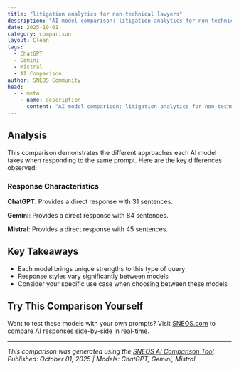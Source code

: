 ```yaml
---
title: "litigation analytics for non-technical lawyers"
description: "AI model comparison: litigation analytics for non-technical lawyers..."
date: 2025-10-01
category: comparison
layout: Clean
tags:
  - ChatGPT
  - Gemini
  - Mistral
  - AI Comparison
author: SNEOS Community
head:
  - - meta
    - name: description
      content: "AI model comparison: litigation analytics for non-technical lawyers..."
---
```


<ChatComparison
  title="litigation analytics for non-technical lawyers"
  prompt="litigation analytics for non-technical lawyers"
  :responses='{
    "ChatGPT": "Certainly! Litigation analytics refers to the use of data analysis tools and techniques to extract insights from legal case data, helping lawyers make more informed decisions. Here\u2019s a simple explanation tailored for non-technical lawyers:\n\n---\n\n### What is Litigation Analytics?\n\nLitigation analytics involves analyzing large sets of legal data \u2014 such as past court cases, judge rulings, settlement amounts, and case timelines \u2014 to identify patterns, trends, and probabilities that can influence the outcome of current or future cases.\n\n---\n\n### Why Is Litigation Analytics Useful?\n\n- **Predict Case Outcomes:** Understand the likelihood of winning or losing based on historical data.\n- **Select the Right Judge:** Learn about judges\u2019 tendencies to rule for plaintiffs or defendants.\n- **Estimate Settlement Values:** Gauge typical settlement amounts in similar cases.\n- **Plan Case Strategy:** Identify what arguments or motions have historically been successful.\n- **Manage Case Timelines:** Predict how long a case might take based on past cases.\n\n---\n\n### How Does It Work (In Simple Terms)?\n\n1. **Data Collection:** Gather information from past cases, court rulings, and legal databases.\n2. **Pattern Recognition:** Use software tools to find trends (for example, a judge granting summary judgment 70% of the time).\n3. **Risk Assessment:** Evaluate the chances of various outcomes to guide strategy.\n4. **Visualization:** Present findings in easy-to-understand charts or reports.\n\n---\n\n### Example\n\nImagine you have a case against a corporation for breach of contract. Litigation analytics can show you:\n\n- How often similar cases win or lose.\n- Which judges in the relevant jurisdiction are more favorable to plaintiffs.\n- Average time to resolution in similar cases.\n- Typical settlement amounts.\n\nBased on this, you can decide whether to negotiate a settlement or go to trial.\n\n---\n\n### Key Takeaways for Lawyers\n\n- You don\u2019t need to be a data expert; analytics platforms do the heavy lifting.\n- It complements, but does not replace, your legal expertise.\n- It helps you make decisions backed by real data rather than just intuition.\n- It gives you a competitive edge by knowing the \u2018history\u2019 behind your cases.\n\n---\n\nIf you want, I can recommend some user-friendly litigation analytics tools or platforms designed for non-technical users. Would that be helpful?",
    "Gemini": "## Litigation Analytics for Non-Technical Lawyers: A Plain English Guide\n\nLitigation analytics can seem intimidating with all the jargon and numbers. But at its core, it\u0027s about using data to make smarter decisions in your cases. This guide breaks down the key concepts without getting bogged down in technical details.\n\n**What is Litigation Analytics?**\n\nThink of it as **case forecasting** with data. Instead of relying solely on gut feeling or past experience, you\u0027re using data to predict:\n\n*   **Likelihood of success:** What are your chances of winning a specific motion or the entire case?\n*   **Expected outcomes:** What\u0027s the likely range of damages or settlement value?\n*   **Best strategies:** Which arguments or tactics are most effective in similar cases?\n*   **Judge behavior:** How has this particular judge ruled on similar issues in the past?\n*   **Opponent tendencies:** What strategies does the opposing counsel typically employ?\n\n**Why Should You Care?**\n\nLitigation analytics helps you:\n\n*   **Assess Risk:** More accurately evaluate the strengths and weaknesses of your case.\n*   **Improve Strategy:** Develop data-driven legal strategies, leading to better outcomes.\n*   **Negotiate Effectively:** Support your negotiation positions with objective data.\n*   **Manage Costs:** Make informed decisions about resource allocation and settlement strategies.\n*   **Gain a Competitive Advantage:** By leveraging insights others might miss.\n*   **Communicate with Clients:** Clearly explain the risks and potential outcomes to clients, building trust.\n\n**How Does it Work (Simplified)?**\n\nLitigation analytics tools analyze massive datasets of legal information, including:\n\n*   **Case Law:** Court opinions, statutes, and regulations.\n*   **Court Records:** Pleadings, motions, orders, judgments.\n*   **News Articles \u0026 Legal Blogs:** Relevant information about cases and trends.\n*   **Expert Witness Databases:** Information about expert witness experience and testimony.\n*   **Financial Data:** Company performance, industry trends, etc.\n\nThe tools use algorithms (fancy math) to identify patterns and correlations within this data.  They then provide you with reports, charts, and visualizations that summarize the key findings.  **You don\u0027t need to understand the math, just the insights.**\n\n**Key Concepts to Understand:**\n\n*   **Predictive Modeling:** Using historical data to predict future outcomes.  Think of it like weather forecasting \u2013 based on past weather patterns, they predict the chance of rain.\n*   **Regression Analysis:**  Examines the relationship between different variables.  For example, how does the severity of injury relate to the amount of damages awarded?\n*   **Natural Language Processing (NLP):**  Enables computers to understand and analyze human language.  This is used to extract information from legal documents.\n*   **Machine Learning (ML):**  Allows the system to learn from data and improve its predictions over time.\n*   **Data Visualization:** Presenting data in a visual format (charts, graphs) to make it easier to understand.\n\n**Common Use Cases:**\n\n*   **Case Assessment:** Determining the value of a case for settlement or litigation.\n*   **Motion Prediction:** Estimating the likelihood of winning a specific motion (e.g., summary judgment).\n*   **Judicial Analytics:** Analyzing a judge\u0027s past rulings to understand their tendencies.\n*   **Opponent Analysis:** Identifying the opposing counsel\u0027s typical strategies and weaknesses.\n*   **Jurisdiction Analysis:** Comparing outcomes in different jurisdictions.\n*   **Damages Valuation:** Estimating potential damages based on similar cases.\n*   **Identifying Favorable Precedent:** Quickly finding relevant case law that supports your arguments.\n\n**Choosing the Right Tools (Focus on Usability):**\n\n*   **User-Friendly Interface:**  The tool should be easy to navigate and understand, even without a technical background.\n*   **Clear Reporting:**  Reports should be easy to read and interpret, with actionable insights.\n*   **Relevant Data:** The tool should provide data that is relevant to your specific area of law.\n*   **Good Customer Support:** The vendor should offer support to help you use the tool effectively.\n*   **Focus on Visualizations:** Tools that prioritize charts, graphs, and other visual representations of data are generally easier to understand.\n\n**What You Need to Know - Not How to Code, but How to Ask:**\n\nYou don\u0027t need to be a programmer or statistician to use litigation analytics effectively.  Your job is to:\n\n1.  **Define the Problem:**  What question are you trying to answer? (e.g., \u0022What\u0027s the likely settlement value of this slip-and-fall case?\u0022)\n2.  **Identify Relevant Variables:**  What factors are likely to influence the outcome? (e.g., severity of injury, location of the accident, history of the defendant).\n3.  **Interpret the Results:**  Understand the reports and visualizations provided by the tool.\n4.  **Apply the Insights:**  Use the data to inform your case strategy and decision-making.\n\n**Example Scenario:**\n\nLet\u0027s say you have a breach of contract case. You can use litigation analytics to:\n\n1.  **Analyze Judge\u0027s Behavior:** See how the assigned judge has ruled in similar contract disputes.  What types of arguments resonate with them?  How likely are they to grant summary judgment?\n2.  **Estimate Settlement Value:**  Find comparable breach of contract cases in your jurisdiction.  What was the average settlement or award in those cases?  How do the facts of your case compare?\n3.  **Identify Effective Arguments:**  See which legal arguments have been successful in similar cases before this judge.\n\n**Caveats \u0026 Considerations:**\n\n*   **Data is Not Perfect:**  Litigation analytics is based on historical data, which may not always be accurate or complete.\n*   **Correlation vs. Causation:**  Just because two things are correlated doesn\u0027t mean one causes the other.\n*   **Garbage In, Garbage Out:**  The quality of the data used to train the algorithms is crucial.\n*   **Human Judgment is Still Essential:**  Litigation analytics should be used as a tool to *support* your judgment, not *replace* it.  Legal strategy still requires critical thinking, creativity, and empathy.\n\n**In Conclusion:**\n\nLitigation analytics empowers lawyers to make data-driven decisions. You don\u0027t need to be a technical expert to benefit. By understanding the core concepts and focusing on the insights, you can leverage this powerful tool to improve your case outcomes and gain a competitive edge. Embrace the data, but remember that sound legal judgment is always the foundation for success.\n",
    "Mistral": "Litigation analytics can be a powerful tool for lawyers, even those who are not technically inclined. These analytics provide insights into legal trends, case outcomes, judge behaviors, and more, which can significantly enhance case strategies and outcomes. Here are some key points and tips for non-technical lawyers to effectively use litigation analytics:\n\n### Understanding Litigation Analytics\n1. **Case Outcomes**: Analyze the outcomes of similar cases to predict potential outcomes for your current case.\n2. **Judge Behaviors**: Understand the tendencies and preferences of the judge presiding over your case.\n3. **Opposing Counsel**: Gain insights into the strategies and success rates of opposing counsel.\n4. **Jurisdiction Trends**: Identify trends and patterns specific to the jurisdiction where your case is being heard.\n5. **Document Analysis**: Use analytics to review and analyze large volumes of documents efficiently.\n\n### Steps to Utilize Litigation Analytics\n1. **Identify Key Metrics**: Determine what metrics are most relevant to your case. This could include win/loss rates, settlement amounts, time to resolution, etc.\n2. **Choose the Right Tools**: There are several user-friendly litigation analytics platforms available, such as Lex Machina, Westlaw Edge, and Bloomberg Law.\n3. **Data Collection**: Gather data from past cases, legal databases, and other relevant sources.\n4. **Analysis**: Use the analytics tools to analyze the data and derive meaningful insights.\n5. **Interpretation**: Interpret the data to inform your case strategy. This might involve understanding the likelihood of success, identifying potential risks, or adjusting your approach based on judge or jurisdiction trends.\n\n### Practical Tips\n1. **Start Simple**: Begin with basic analytics, such as win/loss rates for similar cases, and gradually move to more complex analyses.\n2. **Leverage Reports**: Many analytics platforms offer pre-built reports that can provide quick insights without requiring deep technical knowledge.\n3. **Collaborate with Experts**: If needed, collaborate with data analysts or tech-savvy colleagues to help interpret more complex data.\n4. **Regular Updates**: Keep your analytics up-to-date as new data becomes available. This ensures that your insights remain relevant and accurate.\n5. **Training and Support**: Utilize training resources and support provided by the analytics platforms to enhance your understanding and usage.\n\n### Example Use Cases\n1. **Case Preparation**: Use analytics to understand the likelihood of success based on similar cases and adjust your strategy accordingly.\n2. **Settlement Negotiations**: Analyze settlement trends to inform your negotiation strategy and set realistic expectations.\n3. **Judge Profiling**: Understand the judge\u0027s past rulings and preferences to tailor your arguments and evidence presentation.\n4. **Opponent Analysis**: Study the success rates and strategies of opposing counsel to anticipate their moves and counter effectively.\n\n### Conclusion\nLitigation analytics can provide non-technical lawyers with valuable insights that can significantly impact case outcomes. By starting with simple analyses, leveraging user-friendly tools, and collaborating with experts when needed, lawyers can effectively integrate analytics into their practice and enhance their case strategies."
  }'
  published-date="21:58"
/>

## Analysis

This comparison demonstrates the different approaches each AI model takes when responding to the same prompt. Here are the key differences observed:

### Response Characteristics

**ChatGPT**: Provides a direct response with 31 sentences. 

**Gemini**: Provides a direct response with 84 sentences. 

**Mistral**: Provides a direct response with 45 sentences. 

## Key Takeaways

- Each model brings unique strengths to this type of query
- Response styles vary significantly between models
- Consider your specific use case when choosing between these models

## Try This Comparison Yourself

Want to test these models with your own prompts? Visit [SNEOS.com](https://sneos.com) to compare AI responses side-by-side in real-time.

---

*This comparison was generated using the [SNEOS AI Comparison Tool](https://sneos.com)*
*Published: October 01, 2025 | Models: ChatGPT, Gemini, Mistral*
